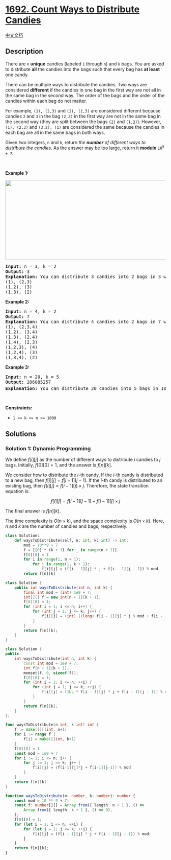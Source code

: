 # [1692. Count Ways to Distribute Candies](https://leetcode.com/problems/count-ways-to-distribute-candies)

[中文文档](./solution/1600-1699/1692.Count%20Ways%20to%20Distribute%20Candies/README.md)

<!-- tags:Dynamic Programming -->

## Description

<p>There are <code>n</code> <strong>unique</strong> candies (labeled <code>1</code> through <code>n</code>) and <code>k</code> bags. You are asked to distribute <strong>all</strong> the candies into the bags such that every bag has <strong>at least</strong> one candy.</p>

<p>There can be multiple ways to distribute the candies. Two ways are considered <strong>different</strong> if the candies in one bag in the first way are not all in the same bag in the second way. The order of the bags and the order of the candies within each bag do not matter.</p>

<p>For example, <code>(1), (2,3)</code> and <code>(2), (1,3)</code> are considered different because candies <code>2</code> and <code>3</code> in the bag <code>(2,3)</code> in the first way are not in the same bag in the second way (they are split between the bags <code>(<u>2</u>)</code> and <code>(1,<u>3</u>)</code>). However, <code>(1), (2,3)</code> and <code>(3,2), (1)</code> are considered the same because the candies in each bag are all in the same bags in both ways.</p>

<p>Given two integers, <code>n</code> and <code>k</code>, return <em>the <strong>number</strong> of different ways to distribute the candies</em>. As the answer may be too large, return it <strong>modulo</strong> <code>10<sup>9</sup> + 7</code>.</p>

<p>&nbsp;</p>
<p><strong class="example">Example 1:</strong></p>

<p><img alt="" src="./images/candies-1.png" style="height: 248px; width: 600px;" /></p>

<pre>
<strong>Input:</strong> n = 3, k = 2
<strong>Output:</strong> 3
<strong>Explanation:</strong> You can distribute 3 candies into 2 bags in 3 ways:
(1), (2,3)
(1,2), (3)
(1,3), (2)
</pre>

<p><strong class="example">Example 2:</strong></p>

<pre>
<strong>Input:</strong> n = 4, k = 2
<strong>Output:</strong> 7
<strong>Explanation:</strong> You can distribute 4 candies into 2 bags in 7 ways:
(1), (2,3,4)
(1,2), (3,4)
(1,3), (2,4)
(1,4), (2,3)
(1,2,3), (4)
(1,2,4), (3)
(1,3,4), (2)
</pre>

<p><strong class="example">Example 3:</strong></p>

<pre>
<strong>Input:</strong> n = 20, k = 5
<strong>Output:</strong> 206085257
<strong>Explanation:</strong> You can distribute 20 candies into 5 bags in 1881780996 ways. 1881780996 modulo 10<sup>9</sup> + 7 = 206085257.
</pre>

<p>&nbsp;</p>
<p><strong>Constraints:</strong></p>

<ul>
	<li><code>1 &lt;= k &lt;= n &lt;= 1000</code></li>
</ul>

## Solutions

### Solution 1: Dynamic Programming

We define $f[i][j]$ as the number of different ways to distribute $i$ candies to $j$ bags. Initially, $f[0][0]=1$, and the answer is $f[n][k]$.

We consider how to distribute the $i$-th candy. If the $i$-th candy is distributed to a new bag, then $f[i][j]=f[i-1][j-1]$. If the $i$-th candy is distributed to an existing bag, then $f[i][j]=f[i-1][j]\times j$. Therefore, the state transition equation is:

$$
f[i][j]=f[i-1][j-1]+f[i-1][j]\times j
$$

The final answer is $f[n][k]$.

The time complexity is $O(n \times k)$, and the space complexity is $O(n \times k)$. Here, $n$ and $k$ are the number of candies and bags, respectively.

<!-- tabs:start -->

```python
class Solution:
    def waysToDistribute(self, n: int, k: int) -> int:
        mod = 10**9 + 7
        f = [[0] * (k + 1) for _ in range(n + 1)]
        f[0][0] = 1
        for i in range(1, n + 1):
            for j in range(1, k + 1):
                f[i][j] = (f[i - 1][j] * j + f[i - 1][j - 1]) % mod
        return f[n][k]
```

```java
class Solution {
    public int waysToDistribute(int n, int k) {
        final int mod = (int) 1e9 + 7;
        int[][] f = new int[n + 1][k + 1];
        f[0][0] = 1;
        for (int i = 1; i <= n; i++) {
            for (int j = 1; j <= k; j++) {
                f[i][j] = (int) ((long) f[i - 1][j] * j % mod + f[i - 1][j - 1]) % mod;
            }
        }
        return f[n][k];
    }
}
```

```cpp
class Solution {
public:
    int waysToDistribute(int n, int k) {
        const int mod = 1e9 + 7;
        int f[n + 1][k + 1];
        memset(f, 0, sizeof(f));
        f[0][0] = 1;
        for (int i = 1; i <= n; ++i) {
            for (int j = 1; j <= k; ++j) {
                f[i][j] = (1LL * f[i - 1][j] * j + f[i - 1][j - 1]) % mod;
            }
        }
        return f[n][k];
    }
};
```

```go
func waysToDistribute(n int, k int) int {
	f := make([][]int, n+1)
	for i := range f {
		f[i] = make([]int, k+1)
	}
	f[0][0] = 1
	const mod = 1e9 + 7
	for i := 1; i <= n; i++ {
		for j := 1; j <= k; j++ {
			f[i][j] = (f[i-1][j]*j + f[i-1][j-1]) % mod
		}
	}
	return f[n][k]
}
```

```ts
function waysToDistribute(n: number, k: number): number {
    const mod = 10 ** 9 + 7;
    const f: number[][] = Array.from({ length: n + 1 }, () =>
        Array.from({ length: k + 1 }, () => 0),
    );
    f[0][0] = 1;
    for (let i = 1; i <= n; ++i) {
        for (let j = 1; j <= k; ++j) {
            f[i][j] = (f[i - 1][j] * j + f[i - 1][j - 1]) % mod;
        }
    }
    return f[n][k];
}
```

<!-- tabs:end -->

<!-- end -->
